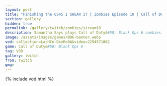 ```yaml
---
layout: post
title: "Finishing the GS45 I SWEAR IT | Zombies Episode 10 | Call of Duty: Black Ops 6"
section: gallery
hidden: true
permalink: /gallery/twitch/zombies/stream10
description: Samantha Says plays Call of Duty&#58; Black Ops 6 zombies. Episode 10.
image: /assets/images/games/BO6-banner.webp
vod: collection=LacHCn-DsxRo9A&video=2294571062
game: Call of Duty&#58; Black Ops 6
tag: VOD
gallery: twitch
from: Twitch
gmg:
---
```

{% include vod.html %}